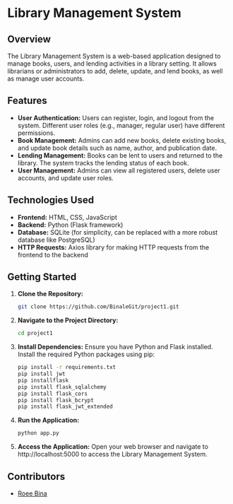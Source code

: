 # Library Management System

## Overview
The Library Management System is a web-based application designed to manage books, users, and lending activities in a library setting. It allows librarians or administrators to add, delete, update, and lend books, as well as manage user accounts.

## Features
- **User Authentication:** Users can register, login, and logout from the system. Different user roles (e.g., manager, regular user) have different permissions.
- **Book Management:** Admins can add new books, delete existing books, and update book details such as name, author, and publication date.
- **Lending Management:** Books can be lent to users and returned to the library. The system tracks the lending status of each book.
- **User Management:** Admins can view all registered users, delete user accounts, and update user roles.

## Technologies Used
- **Frontend:** HTML, CSS, JavaScript
- **Backend:** Python (Flask framework)
- **Database:** SQLite (for simplicity, can be replaced with a more robust database like PostgreSQL)
- **HTTP Requests:** Axios library for making HTTP requests from the frontend to the backend

## Getting Started
1. **Clone the Repository:**
   ```bash
   git clone https://github.com/BinaleGit/project1.git
   ```

2. **Navigate to the Project Directory:**
   ```bash
   cd project1
   ```

3. **Install Dependencies:**
   Ensure you have Python and Flask installed. Install the required Python packages using pip:
   ```bash
   pip install -r requirements.txt
   pip install jwt
   pip installflask
   pip install flask_sqlalchemy
   pip install flask_cors
   pip install flask_bcrypt
   pip install flask_jwt_extended
   ```

4. **Run the Application:**
   ```bash
   python app.py
   ```

5. **Access the Application:**
   Open your web browser and navigate to http://localhost:5000 to access the Library Management System.

## Contributors
- [Roee Bina](https://github.com/BinaleGit)


